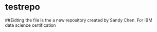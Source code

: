 # testrepo
##Eidting the file
Is the a new repository created by Sandy Chen. 
For IBM data science certification 
